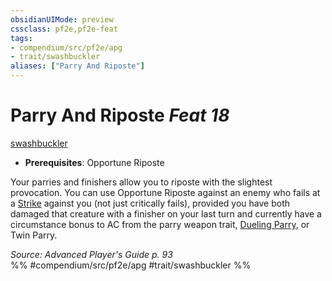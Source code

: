 ```yaml
---
obsidianUIMode: preview
cssclass: pf2e,pf2e-feat
tags:
- compendium/src/pf2e/apg
- trait/swashbuckler
aliases: ["Parry And Riposte"]
---
```

# Parry And Riposte  *Feat 18*  
[swashbuckler](Reference/Rules/Traits/swashbuckler-apg.md "Swashbuckler Class Trait")  

- **Prerequisites**: Opportune Riposte

Your parries and finishers allow you to riposte with the slightest provocation. You can use Opportune Riposte against an enemy who fails at a [Strike](strike.md) against you (not just critically fails), provided you have both damaged that creature with a finisher on your last turn and currently have a circumstance bonus to AC from the parry weapon trait, [Dueling Parry](dueling-parry-apg.md), or Twin Parry.

*Source: Advanced Player's Guide p. 93*  
%% #compendium/src/pf2e/apg #trait/swashbuckler %%